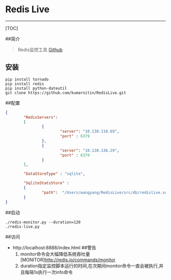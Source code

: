 # Redis Live

-------------------

[TOC]

##简介
>Redis监控工具
>[Github](https://github.com/nkrode/RedisLive)
## 安装

``` shell
pip install tornado
pip install redis
pip install python-dateutil
git clone https://github.com/kumarnitin/RedisLive.git
```
##配置
``` json
{
        "RedisServers":
        [
                {
                        "server": "10.130.110.69",
                        "port" : 6379
                },
                {
                        "server": "10.130.136.29",
                        "port" : 6379
                }
        ],

        "DataStoreType" : "sqlite",

        "SqliteStatsStore" :
        {
                "path":  "/Users/wangyang/RedisLive/src/db/redislive.sqlite"
        }
}
```
##启动
``` shell
./redis-monitor.py --duration=120
./redis-live.py
```
##访问
* http://localhost:8888/index.html
##警告
	1. monitor命令会大幅降低系统吞吐量[MONITOR]http://redis.io/commands/monitor
	2. duration指定监控脚本运行的时间,在次期间monitor命令一直会被执行,并且每隔1s执行一次info命令
